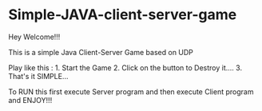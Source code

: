 # Simple-JAVA-client-server-game

Hey Welcome!!!

This is a simple Java Client-Server Game based on UDP

Play like this :
    1. Start the Game
    2. Click on the button to Destroy it....
    3. That's it SIMPLE...

To RUN this first execute Server program and then execute Client program and ENJOY!!!

